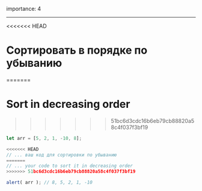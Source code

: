 importance: 4

---

<<<<<<< HEAD
# Сортировать в порядке по убыванию
=======
# Sort in decreasing order
>>>>>>> 51bc6d3cdc16b6eb79cb88820a58c4f037f3bf19

```js
let arr = [5, 2, 1, -10, 8];

<<<<<<< HEAD
// ... ваш код для сортировки по убыванию
=======
// ... your code to sort it in decreasing order
>>>>>>> 51bc6d3cdc16b6eb79cb88820a58c4f037f3bf19

alert( arr ); // 8, 5, 2, 1, -10
```

